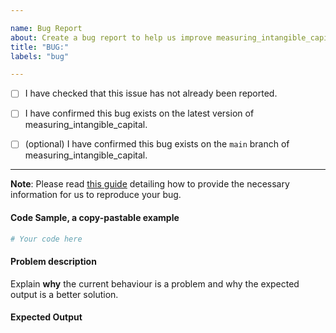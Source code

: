 ```yaml
---

name: Bug Report
about: Create a bug report to help us improve measuring_intangible_capital
title: "BUG:"
labels: "bug"

---
```


- [ ] I have checked that this issue has not already been reported.

- [ ] I have confirmed this bug exists on the latest version of measuring_intangible_capital.

- [ ] (optional) I have confirmed this bug exists on the `main` branch of measuring_intangible_capital.

---

**Note**: Please read [this
guide](https://matthewrocklin.com/blog/work/2018/02/28/minimal-bug-reports) detailing
how to provide the necessary information for us to reproduce your bug.

#### Code Sample, a copy-pastable example

```python
# Your code here
```

#### Problem description

Explain **why** the current behaviour is a problem and why the expected output is a
better solution.

#### Expected Output
